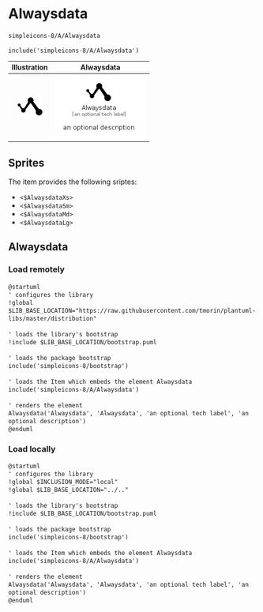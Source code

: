 # Alwaysdata


```text
simpleicons-8/A/Alwaysdata
```

```text
include('simpleicons-8/A/Alwaysdata')
```



| Illustration | Alwaysdata |
| :---: | :---: |
| ![illustration for Illustration](../../simpleicons-8/A/Alwaysdata.png) | ![illustration for Alwaysdata](../../simpleicons-8/A/Alwaysdata.Local.png) |



## Sprites
The item provides the following sriptes:

- `<$AlwaysdataXs>`
- `<$AlwaysdataSm>`
- `<$AlwaysdataMd>`
- `<$AlwaysdataLg>`





## Alwaysdata

### Load remotely
```plantuml
@startuml
' configures the library
!global $LIB_BASE_LOCATION="https://raw.githubusercontent.com/tmorin/plantuml-libs/master/distribution"

' loads the library's bootstrap
!include $LIB_BASE_LOCATION/bootstrap.puml

' loads the package bootstrap
include('simpleicons-8/bootstrap')

' loads the Item which embeds the element Alwaysdata
include('simpleicons-8/A/Alwaysdata')

' renders the element
Alwaysdata('Alwaysdata', 'Alwaysdata', 'an optional tech label', 'an optional description')
@enduml
```

### Load locally
```plantuml
@startuml
' configures the library
!global $INCLUSION_MODE="local"
!global $LIB_BASE_LOCATION="../.."

' loads the library's bootstrap
!include $LIB_BASE_LOCATION/bootstrap.puml

' loads the package bootstrap
include('simpleicons-8/bootstrap')

' loads the Item which embeds the element Alwaysdata
include('simpleicons-8/A/Alwaysdata')

' renders the element
Alwaysdata('Alwaysdata', 'Alwaysdata', 'an optional tech label', 'an optional description')
@enduml
```


